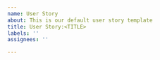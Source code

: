 ```yaml
---
name: User Story
about: This is our default user story template
title: User Story:<TITLE>
labels: ''
assignees: ''

---
```



